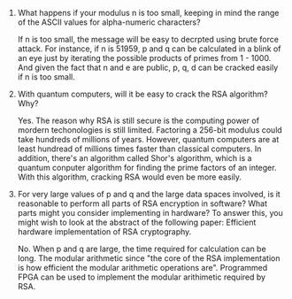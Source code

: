 1. What happens if your modulus n is too small, keeping in mind the range of the ASCII values for alpha-numeric characters?

    If n is too small, the message will be easy to decrpted using brute force attack.
    For instance, if n is 51959, p and q can be calculated in a blink of an eye just by iterating the possible products of primes from 1 - 1000.
    And given the fact that n and e are public, p, q, d can be cracked easily if n is too small.

2. With quantum computers, will it be easy to crack the RSA algorithm? Why?

    Yes. The reason why RSA is still secure is the computing power of mordern techonologies is still limited. Factoring a 256-bit modulus could take hundreds of millions of years. However, quantum computers are at least hundread of millions times faster than classical computers. In addition, there's an algorithm called Shor's algorithm, which is a quantum conputer algorithm for finding the prime factors of an integer. With this algorithm, cracking RSA would even be more easily. 

3. For very large values of p and q and the large data spaces involved, is it reasonable to perform all parts of RSA encryption in software? What parts might you consider implementing in hardware? To answer this, you might wish to look at the abstract of the following paper: Efficient hardware implementation of RSA cryptography.

    No. When p and q are large, the time required for calculation can be long. The modular arithmetic since "the core of the RSA implementation is how efficient the modular arithmetic operations are". Programmed FPGA can be used to implement the modular arithimetic required by RSA.